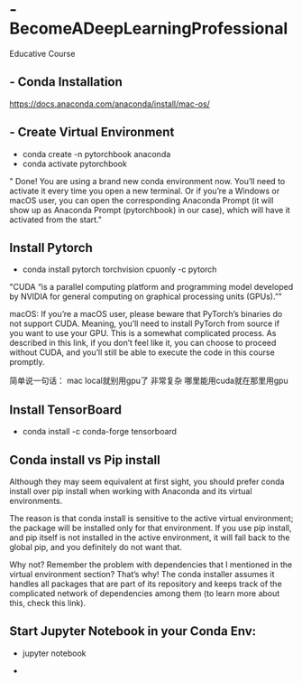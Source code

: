 # -BecomeADeepLearningProfessional
Educative Course


## - Conda Installation
https://docs.anaconda.com/anaconda/install/mac-os/

## - Create Virtual Environment
- conda create -n pytorchbook anaconda
- conda activate pytorchbook

" Done! You are using a brand new conda environment now. You’ll need to activate it every time you open a new terminal. Or if you’re a Windows or macOS user, you can open the corresponding Anaconda Prompt (it will show up as Anaconda Prompt (pytorchbook) in our case), which will have it activated from the start." 

## Install Pytorch

- conda install pytorch torchvision cpuonly -c pytorch
  
"CUDA “is a parallel computing platform and programming model developed by NVIDIA for general computing on graphical processing units (GPUs).”"

macOS: If you’re a macOS user, please beware that PyTorch’s binaries do not support CUDA. Meaning, you’ll need to install PyTorch from source if you want to use your GPU. This is a somewhat complicated process. As described in this link, if you don’t feel like it, you can choose to proceed without CUDA, and you’ll still be able to execute the code in this course promptly.

简单说一句话： mac local就别用gpu了 非常复杂 哪里能用cuda就在那里用gpu

## Install TensorBoard
-  conda install -c conda-forge tensorboard

## Conda install vs Pip install

Although they may seem equivalent at first sight, you should prefer conda install over pip install when working with Anaconda and its virtual environments.

The reason is that conda install is sensitive to the active virtual environment; the package will be installed only for that environment. If you use pip install, and pip itself is not installed in the active environment, it will fall back to the global pip, and you definitely do not want that.

Why not? Remember the problem with dependencies that I mentioned in the virtual environment section? That’s why! The conda installer assumes it handles all packages that are part of its repository and keeps track of the complicated network of dependencies among them (to learn more about this, check this link).

## Start Jupyter Notebook in your Conda Env:
- jupyter notebook

- 
